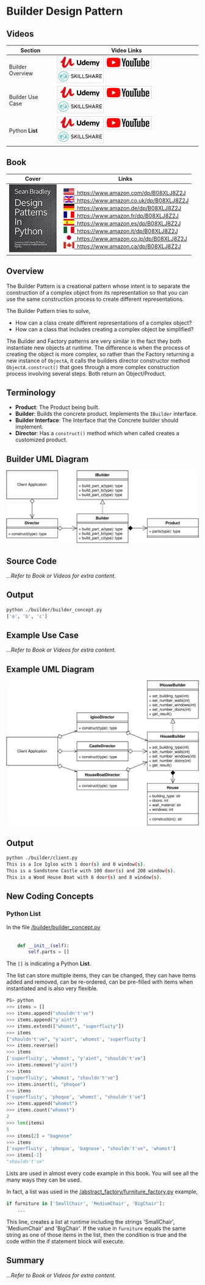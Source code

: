 # Builder Design Pattern

## Videos

Section | Video Links
-|-
Builder Overview | <a id="udemyVideoLink" href="https://www.udemy.com/course/design-patterns-in-python/learn/lecture/16396852/?referralCode=7493DBBBF97FF2B0D24D" target="_blank" title="Builder Overview"><img src="/img/udemy_btn_sm.gif" alt="Builder Overview"/></a>&nbsp;<a id="ytVideoLink" href="https://youtu.be/pMadA6F4zGU&list=PLKWUX7aMnlEJzRvCXnwFEdk_WJDNjMDOo" target="_blank" title="Builder Overview"><img src="/img/yt_btn_sm.gif" alt="Builder Overview"/></a>&nbsp;<a id="skillShareVideoLink" href="https://skl.sh/34SM2Xg" target="_blank" title="Builder Overview"><img src="/img/skillshare_btn_sm.gif" alt="Builder Overview"/></a>
Builder Use Case | <a id="udemyVideoLink" href="https://www.udemy.com/course/design-patterns-in-python/learn/lecture/25362124/?referralCode=7493DBBBF97FF2B0D24D" target="_blank" title="Builder Use Case"><img src="/img/udemy_btn_sm.gif" alt="Builder Use Case"/></a>&nbsp;<a id="ytVideoLink" href="https://youtu.be/xvwOwCNxIXM&list=PLKWUX7aMnlEJzRvCXnwFEdk_WJDNjMDOo" target="_blank" title="Builder Use Case"><img src="/img/yt_btn_sm.gif" alt="Builder Use Case"/></a>&nbsp;<a id="skillShareVideoLink" href="https://skl.sh/34SM2Xg" target="_blank" title="Builder Use Case"><img src="/img/skillshare_btn_sm.gif" alt="Builder Use Case"/></a>
Python **List** | <a id="udemyVideoLink" href="https://www.udemy.com/course/design-patterns-in-python/learn/lecture/25362168/?referralCode=7493DBBBF97FF2B0D24D" target="_blank" title="Python List"><img src="/img/udemy_btn_sm.gif" alt="Python List"/></a>&nbsp;<a id="ytVideoLink" href="https://youtu.be/54jpHGmHlHQ&list=PLKWUX7aMnlEJzRvCXnwFEdk_WJDNjMDOo" target="_blank" title="Python List"><img src="/img/yt_btn_sm.gif" alt="Python List"/></a>&nbsp;<a id="skillShareVideoLink" href="https://skl.sh/34SM2Xg" target="_blank" title="Python List"><img src="/img/skillshare_btn_sm.gif" alt="Python List"/></a>

## Book 

Cover | Links
-|-
![Design Patterns In Python (ASIN : B08XLJ8Z2J)](/img/design_patterns_in_python_book_125x178.jpg) | &nbsp;<a href="https://www.amazon.com/dp/B08XLJ8Z2J"><img src="/img/flag_us.gif">&nbsp; https://www.amazon.com/dp/B08XLJ8Z2J</a><br/>&nbsp;<a href="https://www.amazon.co.uk/dp/B08XLJ8Z2J"><img src="/img/flag_uk.gif">&nbsp; https://www.amazon.co.uk/dp/B08XLJ8Z2J</a><br/>&nbsp;<a href="https://www.amazon.de/dp/B08XLJ8Z2J"><img src="/img/flag_de.gif">&nbsp; https://www.amazon.de/dp/B08XLJ8Z2J</a><br/>&nbsp;<a href="https://www.amazon.fr/dp/B08XLJ8Z2J"><img src="/img/flag_fr.gif">&nbsp; https://www.amazon.fr/dp/B08XLJ8Z2J</a><br/>&nbsp;<a href="https://www.amazon.es/dp/B08XLJ8Z2J"><img src="/img/flag_es.gif">&nbsp; https://www.amazon.es/dp/B08XLJ8Z2J</a><br/>&nbsp;<a href="https://www.amazon.it/dp/B08XLJ8Z2J"><img src="/img/flag_it.gif">&nbsp; https://www.amazon.it/dp/B08XLJ8Z2J</a><br/>&nbsp;<a href="https://www.amazon.co.jp/dp/B08XLJ8Z2J"><img src="/img/flag_jp.gif">&nbsp; https://www.amazon.co.jp/dp/B08XLJ8Z2J</a><br/>&nbsp;<a href="https://www.amazon.ca/dp/B08XLJ8Z2J"><img src="/img/flag_ca.gif">&nbsp; https://www.amazon.ca/dp/B08XLJ8Z2J</a>

## Overview

The Builder Pattern is a creational pattern whose intent is to separate the construction of a complex object from its representation so that you can use the same construction process to create different representations.

The Builder Pattern tries to solve, 

* How can a class create different representations of a complex object?
* How can a class that includes creating a complex object be simplified?

The Builder and Factory patterns are very similar in the fact they both instantiate new objects at runtime. The difference is when the process of creating the object is more complex, so rather than the Factory returning a new instance of `ObjectA`, it calls the builders director constructor method `ObjectA.construct()` that goes through a more complex construction process involving several steps. Both return an Object/Product.

## Terminology

* **Product**: The Product being built.
* **Builder**: Builds the concrete product. Implements the `IBuilder` interface.
* **Builder Interface**: The Interface that the Concrete builder should implement.
* **Director**: Has a `construct()` method which when called creates a customized product.

## Builder UML Diagram

![Builder Pattern Overview](/img/builder_concept.svg)

## Source Code

*...Refer to Book or Videos for extra content.*

## Output

``` bash
python ./builder/builder_concept.py
['a', 'b', 'c']
```

## Example Use Case

*...Refer to Book or Videos for extra content.*

## Example UML Diagram

![Builder Pattern in Context](/img/builder_example.svg)

## Output

``` bash
python ./builder/client.py
This is a Ice Igloo with 1 door(s) and 0 window(s).
This is a Sandstone Castle with 100 door(s) and 200 window(s).
This is a Wood House Boat with 6 door(s) and 8 window(s).
```

## New Coding Concepts

### Python List

In the file [/builder/builder_concept.py](/builder/builder_concept.py)

``` python linenums="47"

    def __init__(self):
        self.parts = []

``` 

The `[]` is indicating a Python **List**.

The list can store multiple items, they can be changed, they can have items added and removed, can be re-ordered, can be pre-filled with items when instantiated and is also very flexible.

``` python
PS> python
>>> items = []
>>> items.append("shouldn't've")
>>> items.append("y'aint")
>>> items.extend(["whomst", "superfluity"])
>>> items
["shouldn't've", "y'aint", 'whomst', 'superfluity']
>>> items.reverse()
>>> items
['superfluity', 'whomst', "y'aint", "shouldn't've"]
>>> items.remove("y'aint")
>>> items
['superfluity', 'whomst', "shouldn't've"]
>>> items.insert(1, "phoque")
>>> items
['superfluity', 'phoque', 'whomst', "shouldn't've"]
>>> items.append("whomst")
>>> items.count("whomst")
2
>>> len(items)
5
>>> items[2] = "bagnose"
>>> items
['superfluity', 'phoque', 'bagnose', "shouldn't've", 'whomst']
>>> items[-2]
"shouldn't've"
```

Lists are used in almost every code example in this book. You will see all the many ways they can be used. 

In fact, a list was used in the [/abstract_factory/furniture_factory.py](/abstract_factory/furniture_factory.py) example, 

``` python
if furniture in ['SmallChair', 'MediumChair', 'BigChair']:
    ...
```

This line, creates a list at runtime including the strings 'SmallChair', 'MediumChair' and 'BigChair'. If the value in `furniture` equals the same string as one of those items in the list, then the condition is true and the code within the if statement block will execute.

## Summary

*...Refer to Book or Videos for extra content.*